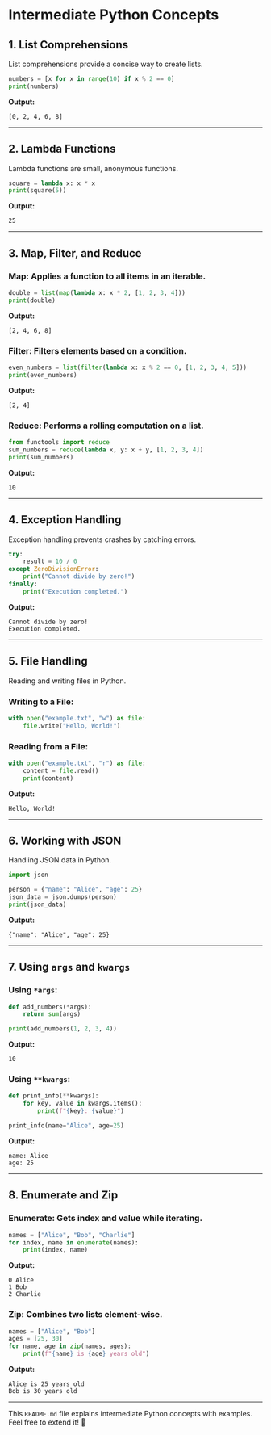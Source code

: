 # Intermediate Python Concepts

## 1. List Comprehensions
List comprehensions provide a concise way to create lists.

```python
numbers = [x for x in range(10) if x % 2 == 0]
print(numbers)
```

**Output:**
```
[0, 2, 4, 6, 8]
```

---

## 2. Lambda Functions
Lambda functions are small, anonymous functions.

```python
square = lambda x: x * x
print(square(5))
```

**Output:**
```
25
```

---

## 3. Map, Filter, and Reduce

### **Map:** Applies a function to all items in an iterable.
```python
double = list(map(lambda x: x * 2, [1, 2, 3, 4]))
print(double)
```
**Output:**
```
[2, 4, 6, 8]
```

### **Filter:** Filters elements based on a condition.
```python
even_numbers = list(filter(lambda x: x % 2 == 0, [1, 2, 3, 4, 5]))
print(even_numbers)
```
**Output:**
```
[2, 4]
```

### **Reduce:** Performs a rolling computation on a list.
```python
from functools import reduce
sum_numbers = reduce(lambda x, y: x + y, [1, 2, 3, 4])
print(sum_numbers)
```
**Output:**
```
10
```

---

## 4. Exception Handling
Exception handling prevents crashes by catching errors.

```python
try:
    result = 10 / 0
except ZeroDivisionError:
    print("Cannot divide by zero!")
finally:
    print("Execution completed.")
```

**Output:**
```
Cannot divide by zero!
Execution completed.
```

---

## 5. File Handling
Reading and writing files in Python.

### **Writing to a File:**
```python
with open("example.txt", "w") as file:
    file.write("Hello, World!")
```

### **Reading from a File:**
```python
with open("example.txt", "r") as file:
    content = file.read()
    print(content)
```
**Output:**
```
Hello, World!
```

---

## 6. Working with JSON
Handling JSON data in Python.

```python
import json

person = {"name": "Alice", "age": 25}
json_data = json.dumps(person)
print(json_data)
```

**Output:**
```
{"name": "Alice", "age": 25}
```

---

## 7. Using `args` and `kwargs`

### **Using `*args`:**
```python
def add_numbers(*args):
    return sum(args)

print(add_numbers(1, 2, 3, 4))
```
**Output:**
```
10
```

### **Using `**kwargs`:**
```python
def print_info(**kwargs):
    for key, value in kwargs.items():
        print(f"{key}: {value}")

print_info(name="Alice", age=25)
```
**Output:**
```
name: Alice
age: 25
```

---

## 8. Enumerate and Zip

### **Enumerate:** Gets index and value while iterating.
```python
names = ["Alice", "Bob", "Charlie"]
for index, name in enumerate(names):
    print(index, name)
```
**Output:**
```
0 Alice
1 Bob
2 Charlie
```

### **Zip:** Combines two lists element-wise.
```python
names = ["Alice", "Bob"]
ages = [25, 30]
for name, age in zip(names, ages):
    print(f"{name} is {age} years old")
```
**Output:**
```
Alice is 25 years old
Bob is 30 years old
```

---

This `README.md` file explains intermediate Python concepts with examples. Feel free to extend it! 🚀
